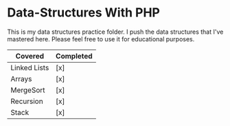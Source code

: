 # Data-Structures With PHP
This is my data structures practice folder. I push the data structures that I've mastered here. Please feel free to use it for educational purposes.

|Covered     |Completed  |  
|------------|-----------|
|Linked Lists|[x]        |
|Arrays      |[x]        |
|MergeSort   |[x]        |
|Recursion   |[x]        |
|Stack       |[x]        |
